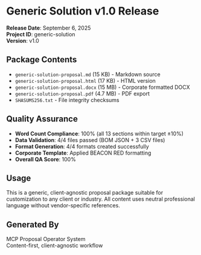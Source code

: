 # Generic Solution v1.0 Release

**Release Date**: September 6, 2025  
**Project ID**: generic-solution  
**Version**: v1.0

## Package Contents

- `generic-solution-proposal.md` (15 KB) - Markdown source
- `generic-solution-proposal.html` (17 KB) - HTML version
- `generic-solution-proposal.docx` (15 MB) - Corporate formatted DOCX
- `generic-solution-proposal.pdf` (4.7 MB) - PDF export
- `SHASUMS256.txt` - File integrity checksums

## Quality Assurance

- **Word Count Compliance**: 100% (all 13 sections within target ±10%)
- **Data Validation**: 4/4 files passed (BOM JSON + 3 CSV files)
- **Format Generation**: 4/4 formats created successfully
- **Corporate Template**: Applied BEACON RED formatting
- **Overall QA Score**: 100%

## Usage

This is a generic, client-agnostic proposal package suitable for customization to any client or industry. All content uses neutral professional language without vendor-specific references.

## Generated By

MCP Proposal Operator System  
Content-first, client-agnostic workflow